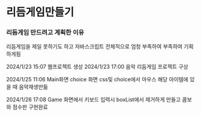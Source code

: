 <h1>리듬게임만들기</h1>

<h3>리듬게임 만드려고 계획한 이유</h3>

리듬게임을 제일 못하기도 하고 자바스크립트 전체적으로 엄청 부족하여 부족하여 기획하게됨

2024/1/23 15:07 웹프로젝트 생성
2024/1/23 17:00 음악 리듬게임 프로젝트 구상


2024/1/25  11:06 Main화면 choice 화면 css및 choice에서 마우스 해당 아이템에 있을 때 음악재생만듦

2024/1/26   17:08 Game 화면에서 키보드 입력시 boxList에서 제거하게 만들고 콤보와 점수판 구현완료
